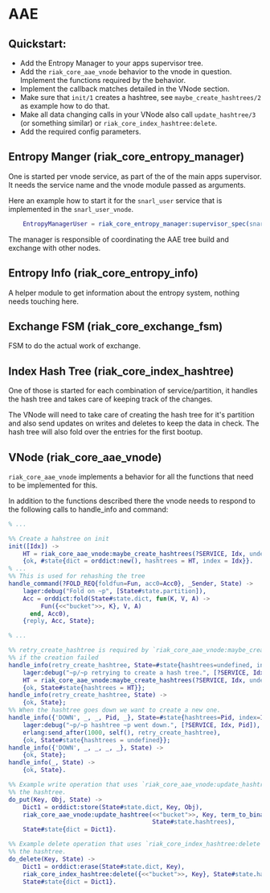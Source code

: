 # AAE


## Quickstart:

* Add the Entropy Manager to your apps supervisor tree.
* Add the `riak_core_aae_vnode` behavior to the vnode in question. Implement the functions required by the behavior.
* Implement the callback matches detailed in the VNode section.
* Make sure that `init/1` creates a hashtree, see `maybe_create_hashtrees/2` as example how to do that.
* Make all data changing calls in your VNode also call `update_hashtree/3` (or something similar) or `riak_core_index_hashtree:delete`.
* Add the required config parameters.


## Entropy Manger (riak_core_entropy_manager)
One is started per vnode service, as part of the of the main apps supervisor. It needs the service name and the vnode module passed as arguments.

Here an example how to start it for the `snarl_user` service that is implemented in the `snarl_user_vnode`.

```erlang
    EntropyManagerUser = riak_core_entropy_manager:supervisor_spec(snarl_user, snarl_user_vnode),
```

The manager is responsible of coordinating the AAE tree build and exchange with other nodes.

## Entropy Info (riak_core_entropy_info)
A helper module to get information about the entropy system, nothing needs touching here.

## Exchange FSM (riak_core_exchange_fsm)
FSM to do the actual work of exchange.

## Index Hash Tree (riak_core_index_hashtree)
One of those is started for each combination of service/partition, it handles the hash tree and takes care of keeping track of the changes.

The VNode will need to take care of creating the hash tree for it's partition and also send updates on writes and deletes to keep the data in check. The hash tree will also fold over the entries for the first bootup.

## VNode (riak_core_aae_vnode)
`riak_core_aae_vnode` implements a behavior for all the functions that need to be implemented for this.

In addition to the functions described there the vnode needs to respond to the following calls to handle_info and command:

```erlang
% ...

%% Create a hahstree on init
init([Idx]) ->
    HT = riak_core_aae_vnode:maybe_create_hashtrees(?SERVICE, Idx, undefined),
    {ok, #state{dict = orddict:new(), hashtrees = HT, index = Idx}}.
% ...
%% This is used for rehashing the tree
handle_command(?FOLD_REQ{foldfun=Fun, acc0=Acc0}, _Sender, State) ->
    lager:debug("Fold on ~p", [State#state.partition]),
    Acc = orddict:fold(State#state.dict, fun(K, V, A) ->
    	 Fun({<<"bucket">>, K}, V, A)
      end, Acc0),
    {reply, Acc, State};

% ...

%% retry_create_hashtree is required by `riak_core_aae_vnode:maybe_create_hashtrees`
%% if the creation failed
handle_info(retry_create_hashtree, State=#state{hashtrees=undefined, index=Idx}) ->
    lager:debug("~p/~p retrying to create a hash tree.", [?SERVICE, Idx]),
    HT = riak_core_aae_vnode:maybe_create_hashtrees(?SERVICE, Idx, undefined),
    {ok, State#state{hashtrees = HT}};
handle_info(retry_create_hashtree, State) ->
    {ok, State};
%% When the hashtree goes down we want to create a new one.
handle_info({'DOWN', _, _, Pid, _}, State=#state{hashtrees=Pid, index=Idx}) ->
    lager:debug("~p/~p hashtree ~p went down.", [?SERVICE, Idx, Pid]),
    erlang:send_after(1000, self(), retry_create_hashtree),
    {ok, State#state{hashtrees = undefined}};
handle_info({'DOWN', _, _, _, _}, State) ->
    {ok, State};
handle_info(_, State) ->
    {ok, State}.

%% Example write operation that uses `riak_core_aae_vnode:update_hashtree` to update
%% the hashtree.
do_put(Key, Obj, State) ->
    Dict1 = orddict:store(State#state.dict, Key, Obj),
    riak_core_aae_vnode:update_hashtree(<<"bucket">>, Key, term_to_binary(Obj),
                                        State#state.hashtrees),
    State#state{dict = Dict1}.

%% Example delete operation that uses `riak_core_index_hashtree:delete` to update
%% the hashtree.
do_delete(Key, State) ->
    Dict1 = orddict:erase(State#state.dict, Key),
    riak_core_index_hashtree:delete({<<"bucket">>, Key}, State#state.hashtrees),
    State#state{dict = Dict1}.


```